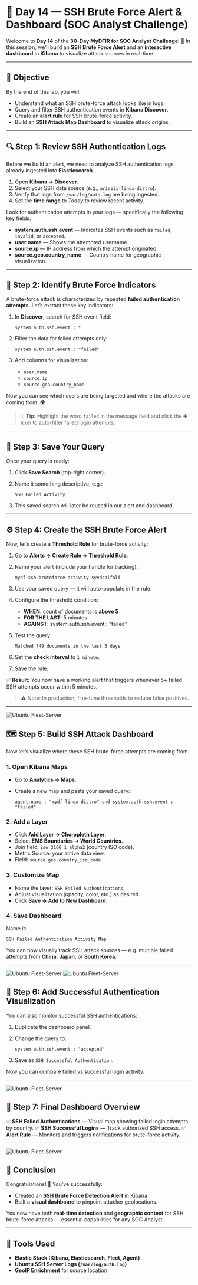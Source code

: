# 🚨 Day 14 — SSH Brute Force Alert & Dashboard (SOC Analyst Challenge)

Welcome to **Day 14** of the **30-Day MyDFIR for SOC Analyst Challenge**! 🎯
In this session, we’ll build an **SSH Brute Force Alert** and an **interactive dashboard** in **Kibana** to visualize attack sources in real-time.

---

## 🧩 Objective

By the end of this lab, you will:

* Understand what an SSH brute-force attack looks like in logs.
* Query and filter SSH authentication events in **Kibana Discover**.
* Create an **alert rule** for SSH brute-force activity.
* Build an **SSH Attack Map Dashboard** to visualize attack origins.

---

## 🔍 Step 1: Review SSH Authentication Logs

Before we build an alert, we need to analyze SSH authentication logs already ingested into **Elasticsearch**.

1. Open **Kibana → Discover**.
2. Select your SSH data source (e.g., `ariazii-linux-distro`).
3. Verify that logs from `/var/log/auth.log` are being ingested.
4. Set the **time range** to *Today* to review recent activity.

Look for authentication attempts in your logs — specifically the following key fields:

* **system.auth.ssh.event** — Indicates SSH events such as `failed`, `invalid`, or `accepted`.
* **user.name** — Shows the attempted username.
* **source.ip** — IP address from which the attempt originated.
* **source.geo.country_name** — Country name for geographic visualization.

---

## 🧠 Step 2: Identify Brute Force Indicators

A brute-force attack is characterized by repeated **failed authentication attempts**.
Let’s extract these key indicators:

1. In **Discover**, search for SSH event field:

   ```kql
   system.auth.ssh.event : *
   ```
2. Filter the data for failed attempts only:

   ```kql
   system.auth.ssh.event : "failed"
   ```
3. Add columns for visualization:

   * `user.name`
   * `source.ip`
   * `source.geo.country_name`

Now you can see which users are being targeted and where the attacks are coming from. 🌍

> 💡 **Tip:** Highlight the word `failed` in the message field and click the ➕ icon to auto-filter failed login attempts.

---

## 🧾 Step 3: Save Your Query

Once your query is ready:

1. Click **Save Search** (top-right corner).
2. Name it something descriptive, e.g.:

   ```text
   SSH Failed Activity
   ```
3. This saved search will later be reused in our alert and dashboard.

---

## ⚙️ Step 4: Create the SSH Brute Force Alert

Now, let’s create a **Threshold Rule** for brute-force activity:

1. Go to **Alerts → Create Rule → Threshold Rule**.
2. Name your alert (include your handle for tracking):

   ```text
   mydf-ssh-bruteforce-activity-syedsaifali
   ```
3. Use your saved query — it will auto-populate in the rule.
4. Configure the threshold condition:

   * **WHEN**: count of documents is **above 5**
   * **FOR THE LAST**: 5 minutes
   * **AGAINST**: system.auth.ssh.event : "failed"
5. Test the query:

   ```
   Matched 749 documents in the last 5 days
   ```
6. Set the **check interval** to `1 minute`.
7. Save the rule.

✅ **Result:** You now have a working alert that triggers whenever 5+ failed SSH attempts occur within 5 minutes.

> ⚠️ Note: In production, fine-tune thresholds to reduce false positives.

---

![Ubuntu Fleet-Server](../images/ssh-bruteforce-alerts.png)

## 🗺️ Step 5: Build SSH Attack Dashboard

Now let’s visualize where these SSH brute-force attempts are coming from.

### 1. Open Kibana Maps

* Go to **Analytics → Maps**.
* Create a new map and paste your saved query:

  ```kql
  agent.name : "mydf-linux-distro" and system.auth.ssh.event : "failed"
  ```

### 2. Add a Layer

* Click **Add Layer → Choropleth Layer**.
* Select **EMS Boundaries → World Countries**.
* Join field: `iso_3166_1_alpha2` (country ISO code).
* Metric Source: your active data view.
* Field: `source.geo.country_iso_code`

### 3. Customize Map

* Name the layer: `SSH Failed Authentications`.
* Adjust visualization (opacity, color, etc.) as desired.
* Click **Save → Add to New Dashboard**.

### 4. Save Dashboard

Name it:

```text
SSH Failed Authentication Activity Map
```

You can now visually track SSH attack sources — e.g. multiple failed attempts from **China**, **Japan**, or **South Korea**.

---

![Ubuntu Fleet-Server](../images/ssh-bruteforce-dashboard.png)
![Ubuntu Fleet-Server](../images/ssh-bruteforce-dashboard1.png)

## 🧮 Step 6: Add Successful Authentication Visualization

You can also monitor successful SSH authentications:

1. Duplicate the dashboard panel.
2. Change the query to:

   ```kql
   system.auth.ssh.event : "accepted"
   ```
3. Save as `SSH Successful Authentication`.

Now you can compare failed vs successful login activity.

---
![Ubuntu Fleet-Server](../images/ssh-bruteforce-dashboard-success.png)
## 🎯 Step 7: Final Dashboard Overview

✅ **SSH Failed Authentications** — Visual map showing failed login attempts by country.
✅ **SSH Successful Logins** — Track authorized SSH access.
✅ **Alert Rule** — Monitors and triggers notifications for brute-force activity.

---

![Ubuntu Fleet-Server](../images/ssh-bruteforce-dashboard-success.png)

## 🧩 Conclusion

Congratulations! 🎉 You’ve successfully:

* Created an **SSH Brute Force Detection Alert** in Kibana.
* Built a **visual dashboard** to pinpoint attacker geolocations.

You now have both **real-time detection** and **geographic context** for SSH brute-force attacks — essential capabilities for any SOC Analyst.

---

## 🧰 Tools Used

* **Elastic Stack (Kibana, Elasticsearch, Fleet, Agent)**
* **Ubuntu SSH Server Logs (`/var/log/auth.log`)**
* **GeoIP Enrichment** for source location

---

